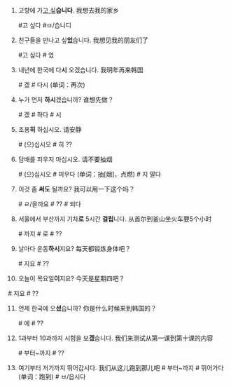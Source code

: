 1. 고향에 가<u>고 싶</u>**습니다**. 我想去我的家乡

   \#고 싶다  #ㅂ/습니디

2. 친구들을 만나고 싶**었**습니다. 我想见我的朋友们了

   \#고 싶다 # 었

3. 내년에 한국에 다**시** 오겠습니다. 我明年再来韩国

   \# 겠 # 다시 (单词：再次)

4. 누가 먼저 **하시**겠습니까? 谁想先做？

   \# 겠 # 하다 # 시 

5. 조용**히** 하십시오. 请安静

   \# (으)십시오 # 히 ??

6. 담배를 피우지 마십시오. 请不要抽烟

   \# (으)십시오 # 피우다  (单词：抽[烟]，点燃)  # 지 말다 

7. 이것 좀 **써도** 될까요? 我可以用一下这个吗？

   \# ㄹ/을까요 # ?? # 되다

8. 서울에서 부산까지 기차**로** 5시간 **걸립**니다. 从首尔到釜山坐火车要5个小时

   \# 까지 # 로 # ??

9. 날마다 운동**하시**지요? 每天都锻炼身体吧？

   \# 지요 # ??

10. 오늘이 목요일**이**지요? 今天是星期四吧？

  \# 지요 # ??

11. 언제 한국에 오**셨**습니까? 你是什么时候来到韩国的？

    \# 에 # ??

12. 1과부터 10과까지 시험을 보**겠**습니다. 我们来测试从第一课到第十课的内容

    \# 부터~까지 # ??

13. 여기부터 저기까지 뛰어갑시다. 我们从这儿跑到那儿吧
   \# 부터~까지 # 뛰어가다(单词：跑到) # ㅂ/읍시다









